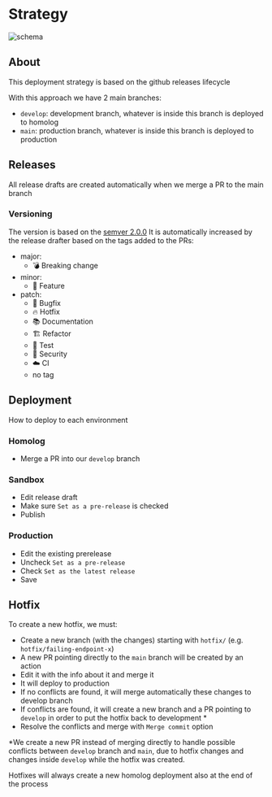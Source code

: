 # Strategy
![schema](https://github.com/o-mago/deployment-strategy/assets/23153316/853a5709-bfa1-4d9b-8756-ff8c4c5dc244)

## About
This deployment strategy is based on the github releases lifecycle

With this approach we have 2 main branches:
- `develop`: development branch, whatever is inside this branch is deployed to homolog
- `main`: production branch, whatever is inside this branch is deployed to production

## Releases
All release drafts are created automatically when we merge a PR to the main branch

### Versioning
The version is based on the [semver 2.0.0](https://semver.org/)
It is automatically increased by the release drafter based on the tags added to the PRs:
- major:
    - 💣 Breaking change
- minor:
    - 🚀 Feature
- patch:
    - 🐛 Bugfix
    - 🔥 Hotfix
    - 📚 Documentation
    - 🏗️ Refactor
    - 🧪 Test
    - 🚨 Security
    - ☁️ CI
    - no tag

## Deployment
How to deploy to each environment

### Homolog
- Merge a PR into our `develop` branch

### Sandbox
- Edit release draft
- Make sure `Set as a pre-release` is checked
- Publish

### Production
- Edit the existing prerelease
- Uncheck `Set as a pre-release`
- Check `Set as the latest release`
- Save

## Hotfix
To create a new hotfix, we must:
- Create a new branch (with the changes) starting with `hotfix/` (e.g. `hotfix/failing-endpoint-x`)
- A new PR pointing directly to the `main` branch will be created by an action
- Edit it with the info about it and merge it
- It will deploy to production
- If no conflicts are found, it will merge automatically these changes to develop branch
- If conflicts are found, it will create a new branch and a PR pointing to `develop` in order to put the hotfix back to development *
- Resolve the conflicts and merge with `Merge commit` option

*We create a new PR instead of merging directly to handle possible conflicts between `develop` branch and `main`, due to hotfix changes and changes inside `develop` while the hotfix was created.

Hotfixes will always create a new homolog deployment also at the end of the process
